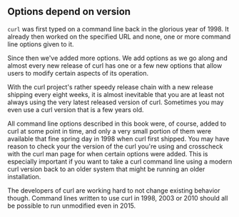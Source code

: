 ## Options depend on version

`curl` was first typed on a command line back in the glorious year of 1998. It
already then worked on the specified URL and none, one or more command line
options given to it.

Since then we've added more options. We add options as we go along and almost
every new release of curl has one or a few new options that allow users to
modify certain aspects of its operation.

With the curl project's rather speedy release chain with a new release
shipping every eight weeks, it is almost inevitable that you are at least not
always using the very latest released version of curl. Sometimes you may even
use a curl version that is a few years old.

All command line options described in this book were, of course, added to curl
at some point in time, and only a very small portion of them were available
that fine spring day in 1998 when curl first shipped. You may have reason to
check your the version of the curl you're using and crosscheck with the curl
man page for when certain options were added. This is especially important if
you want to take a curl command line using a modern curl version back to an
older system that might be running an older installation.

The developers of curl are working hard to not change existing behavior
though. Command lines written to use curl in 1998, 2003 or 2010 should all be
possible to run unmodified even in 2015.
